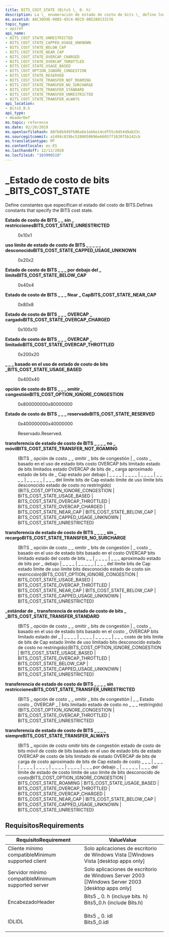 ```yaml
---
title: BITS_COST_STATE (Bits5 \_ 0. h)
description: La \_ enumeración de estado de costo de bits \_ define los valores constantes que especifican el estado de costo de bits.
ms.assetid: A8C36D4E-98B3-45C4-9ECD-9B5280133176
topic_type:
- apiref
api_name:
- BITS_COST_STATE_UNRESTRICTED
- BITS_COST_STATE_CAPPED_USAGE_UNKNOWN
- BITS_COST_STATE_BELOW_CAP
- BITS_COST_STATE_NEAR_CAP
- BITS_COST_STATE_OVERCAP_CHARGED
- BITS_COST_STATE_OVERCAP_THROTTLED
- BITS_COST_STATE_USAGE_BASED
- BITS_COST_OPTION_IGNORE_CONGESTION
- BITS_COST_STATE_RESERVED
- BITS_COST_STATE_TRANSFER_NOT_ROAMING
- BITS_COST_STATE_TRANSFER_NO_SURCHARGE
- BITS_COST_STATE_TRANSFER_STANDARD
- BITS_COST_STATE_TRANSFER_UNRESTRICTED
- BITS_COST_STATE_TRANSFER_ALWAYS
api_location:
- Bits5_0.h
api_type:
- HeaderDef
ms.topic: reference
ms.date: 02/20/2019
ms.openlocfilehash: 88fb0b949fb06a6e1eb6e14cdf55c8d54d9ab33c
ms.sourcegitcommit: a1494c819bc5200050696e66057f1020f5b142cb
ms.translationtype: MT
ms.contentlocale: es-ES
ms.lasthandoff: 12/12/2020
ms.locfileid: "103996510"
---
```

# <a name="bits_cost_state"></a><span data-ttu-id="ed3fd-103">\_Estado de costo de bits \_</span><span class="sxs-lookup"><span data-stu-id="ed3fd-103">BITS\_COST\_STATE</span></span>

<span data-ttu-id="ed3fd-104">Define constantes que especifican el estado del costo de BITS.</span><span class="sxs-lookup"><span data-stu-id="ed3fd-104">Defines constants that specify the BITS cost state.</span></span>

<dl> <dt>

<span data-ttu-id="ed3fd-105"><span id="BITS_COST_STATE_UNRESTRICTED"></span><span id="bits_cost_state_unrestricted"></span>**Estado de costo de BITS \_ \_ sin \_ restricciones**</span><span class="sxs-lookup"><span data-stu-id="ed3fd-105"><span id="BITS_COST_STATE_UNRESTRICTED"></span><span id="bits_cost_state_unrestricted"></span>**BITS\_COST\_STATE\_UNRESTRICTED**</span></span>
</dt> <dd> <dl> <dt>

<span data-ttu-id="ed3fd-106">0x1</span><span class="sxs-lookup"><span data-stu-id="ed3fd-106">0x1</span></span>
<span data-ttu-id="ed3fd-107"></dt> <dt>


</dt> </dl> </dd> <dt></span><span class="sxs-lookup"><span data-stu-id="ed3fd-107"></dt> <dt>


</dt> </dl> </dd> <dt></span></span>

<span data-ttu-id="ed3fd-108"><span id="BITS_COST_STATE_CAPPED_USAGE_UNKNOWN"></span><span id="bits_cost_state_capped_usage_unknown"></span>**uso límite de estado de costo de BITS \_ \_ \_ \_ \_ desconocido**</span><span class="sxs-lookup"><span data-stu-id="ed3fd-108"><span id="BITS_COST_STATE_CAPPED_USAGE_UNKNOWN"></span><span id="bits_cost_state_capped_usage_unknown"></span>**BITS\_COST\_STATE\_CAPPED\_USAGE\_UNKNOWN**</span></span>
</dt> <dd> <dl> <dt>

<span data-ttu-id="ed3fd-109">0x2</span><span class="sxs-lookup"><span data-stu-id="ed3fd-109">0x2</span></span>
<span data-ttu-id="ed3fd-110"></dt> <dt>


</dt> </dl> </dd> <dt></span><span class="sxs-lookup"><span data-stu-id="ed3fd-110"></dt> <dt>


</dt> </dl> </dd> <dt></span></span>

<span data-ttu-id="ed3fd-111"><span id="BITS_COST_STATE_BELOW_CAP"></span><span id="bits_cost_state_below_cap"></span>**Estado de costo de BITS \_ \_ \_ por debajo del \_ límite**</span><span class="sxs-lookup"><span data-stu-id="ed3fd-111"><span id="BITS_COST_STATE_BELOW_CAP"></span><span id="bits_cost_state_below_cap"></span>**BITS\_COST\_STATE\_BELOW\_CAP**</span></span>
</dt> <dd> <dl> <dt>

<span data-ttu-id="ed3fd-112">0x4</span><span class="sxs-lookup"><span data-stu-id="ed3fd-112">0x4</span></span>
<span data-ttu-id="ed3fd-113"></dt> <dt>


</dt> </dl> </dd> <dt></span><span class="sxs-lookup"><span data-stu-id="ed3fd-113"></dt> <dt>


</dt> </dl> </dd> <dt></span></span>

<span data-ttu-id="ed3fd-114"><span id="BITS_COST_STATE_NEAR_CAP"></span><span id="bits_cost_state_near_cap"></span>**Estado de costo de BITS \_ \_ \_ Near \_ Cap**</span><span class="sxs-lookup"><span data-stu-id="ed3fd-114"><span id="BITS_COST_STATE_NEAR_CAP"></span><span id="bits_cost_state_near_cap"></span>**BITS\_COST\_STATE\_NEAR\_CAP**</span></span>
</dt> <dd> <dl> <dt>

<span data-ttu-id="ed3fd-115">0x8</span><span class="sxs-lookup"><span data-stu-id="ed3fd-115">0x8</span></span>
<span data-ttu-id="ed3fd-116"></dt> <dt>


</dt> </dl> </dd> <dt></span><span class="sxs-lookup"><span data-stu-id="ed3fd-116"></dt> <dt>


</dt> </dl> </dd> <dt></span></span>

<span data-ttu-id="ed3fd-117"><span id="BITS_COST_STATE_OVERCAP_CHARGED"></span><span id="bits_cost_state_overcap_charged"></span>**Estado de costo de BITS \_ \_ \_ OVERCAP \_ cargado**</span><span class="sxs-lookup"><span data-stu-id="ed3fd-117"><span id="BITS_COST_STATE_OVERCAP_CHARGED"></span><span id="bits_cost_state_overcap_charged"></span>**BITS\_COST\_STATE\_OVERCAP\_CHARGED**</span></span>
</dt> <dd> <dl> <dt>

<span data-ttu-id="ed3fd-118">0x10</span><span class="sxs-lookup"><span data-stu-id="ed3fd-118">0x10</span></span>
<span data-ttu-id="ed3fd-119"></dt> <dt>


</dt> </dl> </dd> <dt></span><span class="sxs-lookup"><span data-stu-id="ed3fd-119"></dt> <dt>


</dt> </dl> </dd> <dt></span></span>

<span data-ttu-id="ed3fd-120"><span id="BITS_COST_STATE_OVERCAP_THROTTLED"></span><span id="bits_cost_state_overcap_throttled"></span>**Estado de costo de BITS \_ \_ \_ OVERCAP \_ limitado**</span><span class="sxs-lookup"><span data-stu-id="ed3fd-120"><span id="BITS_COST_STATE_OVERCAP_THROTTLED"></span><span id="bits_cost_state_overcap_throttled"></span>**BITS\_COST\_STATE\_OVERCAP\_THROTTLED**</span></span>
</dt> <dd> <dl> <dt>

<span data-ttu-id="ed3fd-121">0x20</span><span class="sxs-lookup"><span data-stu-id="ed3fd-121">0x20</span></span>
<span data-ttu-id="ed3fd-122"></dt> <dt>


</dt> </dl> </dd> <dt></span><span class="sxs-lookup"><span data-stu-id="ed3fd-122"></dt> <dt>


</dt> </dl> </dd> <dt></span></span>

<span data-ttu-id="ed3fd-123"><span id="BITS_COST_STATE_USAGE_BASED"></span><span id="bits_cost_state_usage_based"></span>**\_ \_ \_ basado en el uso de estado de costo de bits \_**</span><span class="sxs-lookup"><span data-stu-id="ed3fd-123"><span id="BITS_COST_STATE_USAGE_BASED"></span><span id="bits_cost_state_usage_based"></span>**BITS\_COST\_STATE\_USAGE\_BASED**</span></span>
</dt> <dd> <dl> <dt>

<span data-ttu-id="ed3fd-124">0x40</span><span class="sxs-lookup"><span data-stu-id="ed3fd-124">0x40</span></span>
<span data-ttu-id="ed3fd-125"></dt> <dt>


</dt> </dl> </dd> <dt></span><span class="sxs-lookup"><span data-stu-id="ed3fd-125"></dt> <dt>


</dt> </dl> </dd> <dt></span></span>

<span data-ttu-id="ed3fd-126"><span id="BITS_COST_OPTION_IGNORE_CONGESTION"></span><span id="bits_cost_option_ignore_congestion"></span>**opción de costo de BITS \_ \_ \_ omitir \_ congestión**</span><span class="sxs-lookup"><span data-stu-id="ed3fd-126"><span id="BITS_COST_OPTION_IGNORE_CONGESTION"></span><span id="bits_cost_option_ignore_congestion"></span>**BITS\_COST\_OPTION\_IGNORE\_CONGESTION**</span></span>
</dt> <dd> <dl> <dt>

<span data-ttu-id="ed3fd-127">0x80000000</span><span class="sxs-lookup"><span data-stu-id="ed3fd-127">0x80000000</span></span>
<span data-ttu-id="ed3fd-128"></dt> <dt>


</dt> </dl> </dd> <dt></span><span class="sxs-lookup"><span data-stu-id="ed3fd-128"></dt> <dt>


</dt> </dl> </dd> <dt></span></span>

<span data-ttu-id="ed3fd-129"><span id="BITS_COST_STATE_RESERVED"></span><span id="bits_cost_state_reserved"></span>**Estado de costo de BITS \_ \_ \_ reservado**</span><span class="sxs-lookup"><span data-stu-id="ed3fd-129"><span id="BITS_COST_STATE_RESERVED"></span><span id="bits_cost_state_reserved"></span>**BITS\_COST\_STATE\_RESERVED**</span></span>
</dt> <dd> <dl> <dt>

<span data-ttu-id="ed3fd-130">0x40000000</span><span class="sxs-lookup"><span data-stu-id="ed3fd-130">0x40000000</span></span>
</dt> <dt>



<span data-ttu-id="ed3fd-131">Reservado.</span><span class="sxs-lookup"><span data-stu-id="ed3fd-131">Reserved.</span></span>


</dt> </dl> </dd> <dt>

<span data-ttu-id="ed3fd-132"><span id="BITS_COST_STATE_TRANSFER_NOT_ROAMING"></span><span id="bits_cost_state_transfer_not_roaming"></span>**transferencia de estado de costo de BITS \_ \_ \_ \_ no \_ móvil**</span><span class="sxs-lookup"><span data-stu-id="ed3fd-132"><span id="BITS_COST_STATE_TRANSFER_NOT_ROAMING"></span><span id="bits_cost_state_transfer_not_roaming"></span>**BITS\_COST\_STATE\_TRANSFER\_NOT\_ROAMING**</span></span>
</dt> <dd> <dl> <dt>

<span data-ttu-id="ed3fd-133">(BITS \_ opción de costo \_ \_ omitir \_ bits de congestión \| \_ costo \_ basado en el uso de estado bits costo OVERCAP bits limitado estado de bits limitados estado OVERCAP de bits de \_ carga aproximado estado de bits de \_ Cap estado por debajo \| \_ \_ \_ \_ \| \_ \_ \_ \_ \| \_ \_ \_ \_ \| \_ \_ \_ \_ \| \_ \_ \_ \_ \_ \| \_ \_ \_ del límite bits de Cap estado límite de uso límite bits desconocido estado de costo no restringido)</span><span class="sxs-lookup"><span data-stu-id="ed3fd-133">(BITS\_COST\_OPTION\_IGNORE\_CONGESTION \| BITS\_COST\_STATE\_USAGE\_BASED \| BITS\_COST\_STATE\_OVERCAP\_THROTTLED \| BITS\_COST\_STATE\_OVERCAP\_CHARGED \| BITS\_COST\_STATE\_NEAR\_CAP \| BITS\_COST\_STATE\_BELOW\_CAP \| BITS\_COST\_STATE\_CAPPED\_USAGE\_UNKNOWN \| BITS\_COST\_STATE\_UNRESTRICTED)</span></span> 
<span data-ttu-id="ed3fd-134"></dt> <dt>


</dt> </dl> </dd> <dt></span><span class="sxs-lookup"><span data-stu-id="ed3fd-134"></dt> <dt>


</dt> </dl> </dd> <dt></span></span>

<span data-ttu-id="ed3fd-135"><span id="BITS_COST_STATE_TRANSFER_NO_SURCHARGE"></span><span id="bits_cost_state_transfer_no_surcharge"></span>**transferencia de estado de costo de BITS \_ \_ \_ \_ sin \_ recargo**</span><span class="sxs-lookup"><span data-stu-id="ed3fd-135"><span id="BITS_COST_STATE_TRANSFER_NO_SURCHARGE"></span><span id="bits_cost_state_transfer_no_surcharge"></span>**BITS\_COST\_STATE\_TRANSFER\_NO\_SURCHARGE**</span></span>
</dt> <dd> <dl> <dt>

<span data-ttu-id="ed3fd-136">(BITS \_ opción de costo \_ \_ omitir \_ bits de congestión \| \_ costo \_ basado en el uso de estado bits basado en el costo OVERCAP bits limitado estado del costo de bits \_ \_ \| \_ \_ \_ \_ \| \_ \_ \_ aproximado estado de bits por \_ debajo \| \_ \_ \_ \_ \| \_ \_ \_ \_ \_ \| \_ \_ \_ del límite bits de Cap estado límite de uso límite bits desconocido estado de costo sin restricción)</span><span class="sxs-lookup"><span data-stu-id="ed3fd-136">(BITS\_COST\_OPTION\_IGNORE\_CONGESTION \| BITS\_COST\_STATE\_USAGE\_BASED \| BITS\_COST\_STATE\_OVERCAP\_THROTTLED \| BITS\_COST\_STATE\_NEAR\_CAP \| BITS\_COST\_STATE\_BELOW\_CAP \| BITS\_COST\_STATE\_CAPPED\_USAGE\_UNKNOWN \| BITS\_COST\_STATE\_UNRESTRICTED)</span></span>
<span data-ttu-id="ed3fd-137"></dt> <dt>


</dt> </dl> </dd> <dt></span><span class="sxs-lookup"><span data-stu-id="ed3fd-137"></dt> <dt>


</dt> </dl> </dd> <dt></span></span>

<span data-ttu-id="ed3fd-138"><span id="BITS_COST_STATE_TRANSFER_STANDARD"></span><span id="bits_cost_state_transfer_standard"></span>**\_estándar de \_ transferencia de estado de costo de bits \_ \_**</span><span class="sxs-lookup"><span data-stu-id="ed3fd-138"><span id="BITS_COST_STATE_TRANSFER_STANDARD"></span><span id="bits_cost_state_transfer_standard"></span>**BITS\_COST\_STATE\_TRANSFER\_STANDARD**</span></span>
</dt> <dd> <dl> <dt>

<span data-ttu-id="ed3fd-139">(BITS \_ opción de costo \_ \_ omitir \_ bits de congestión \| \_ costo \_ basado en el uso de estado bits basado en el costo \_ OVERCAP bits limitado estado del \_ \| \_ \_ \_ \_ \| \_ \_ \_ \_ \| \_ \_ \_ \_ \_ \| \_ \_ \_ costo de bits límite de bits de Cap estado límite de uso limitado bits desconocido estado de costo no restringido)</span><span class="sxs-lookup"><span data-stu-id="ed3fd-139">(BITS\_COST\_OPTION\_IGNORE\_CONGESTION \| BITS\_COST\_STATE\_USAGE\_BASED \| BITS\_COST\_STATE\_OVERCAP\_THROTTLED \| BITS\_COST\_STATE\_BELOW\_CAP \| BITS\_COST\_STATE\_CAPPED\_USAGE\_UNKNOWN \| BITS\_COST\_STATE\_UNRESTRICTED)</span></span> 
<span data-ttu-id="ed3fd-140"></dt> <dt>


</dt> </dl> </dd> <dt></span><span class="sxs-lookup"><span data-stu-id="ed3fd-140"></dt> <dt>


</dt> </dl> </dd> <dt></span></span>

<span data-ttu-id="ed3fd-141"><span id="BITS_COST_STATE_TRANSFER_UNRESTRICTED"></span><span id="bits_cost_state_transfer_unrestricted"></span>**transferencia de estado de costo de BITS \_ \_ \_ \_ sin restricciones**</span><span class="sxs-lookup"><span data-stu-id="ed3fd-141"><span id="BITS_COST_STATE_TRANSFER_UNRESTRICTED"></span><span id="bits_cost_state_transfer_unrestricted"></span>**BITS\_COST\_STATE\_TRANSFER\_UNRESTRICTED**</span></span>
</dt> <dd> <dl> <dt>

<span data-ttu-id="ed3fd-142">(BITS \_ opción de costo \_ \_ omitir \_ bits de congestión \| \_ \_ Estado costo \_ OVERCAP \_ \| bits limitado estado de costo no \_ \_ \_ restringido)</span><span class="sxs-lookup"><span data-stu-id="ed3fd-142">(BITS\_COST\_OPTION\_IGNORE\_CONGESTION \| BITS\_COST\_STATE\_OVERCAP\_THROTTLED \| BITS\_COST\_STATE\_UNRESTRICTED)</span></span>
<span data-ttu-id="ed3fd-143"></dt> <dt>


</dt> </dl> </dd> <dt></span><span class="sxs-lookup"><span data-stu-id="ed3fd-143"></dt> <dt>


</dt> </dl> </dd> <dt></span></span>

<span data-ttu-id="ed3fd-144"><span id="BITS_COST_STATE_TRANSFER_ALWAYS"></span><span id="bits_cost_state_transfer_always"></span>**transferencia de estado de costo de BITS \_ \_ \_ \_ siempre**</span><span class="sxs-lookup"><span data-stu-id="ed3fd-144"><span id="BITS_COST_STATE_TRANSFER_ALWAYS"></span><span id="bits_cost_state_transfer_always"></span>**BITS\_COST\_STATE\_TRANSFER\_ALWAYS**</span></span>
</dt> <dd> <dl> <dt>

<span data-ttu-id="ed3fd-145">(BITS \_ opción de costo omitir bits de congestión estado de costo de bits móvil de costo de bits basado en el uso de estado bits de estado OVERCAP de costo de bits limitado de estado OVERCAP de bits de carga de costo aproximado de bits de Cap estado de costo \_ \_ \_ \| \_ \_ \_ \| \_ \_ \_ \_ \| \_ \_ \_ \_ \| \_ \_ \_ \_ \| \_ \_ \_ \_ \| \_ \_ \_ por debajo \_ \| \_ \_ \_ \_ \_ \| \_ \_ \_ del límite de estado de costo límite de uso límite de bits desconocido de costo</span><span class="sxs-lookup"><span data-stu-id="ed3fd-145">(BITS\_COST\_OPTION\_IGNORE\_CONGESTION \| BITS\_COST\_STATE\_ROAMING \| BITS\_COST\_STATE\_USAGE\_BASED \| BITS\_COST\_STATE\_OVERCAP\_THROTTLED \| BITS\_COST\_STATE\_OVERCAP\_CHARGED \| BITS\_COST\_STATE\_NEAR\_CAP \| BITS\_COST\_STATE\_BELOW\_CAP \| BITS\_COST\_STATE\_CAPPED\_USAGE\_UNKNOWN \| BITS\_COST\_STATE\_UNRESTRICTED)</span></span>
</dt> <dt>


</dt> </dl> </dd> </dl>

## <a name="requirements"></a><span data-ttu-id="ed3fd-146">Requisitos</span><span class="sxs-lookup"><span data-stu-id="ed3fd-146">Requirements</span></span>



| <span data-ttu-id="ed3fd-147">Requisito</span><span class="sxs-lookup"><span data-stu-id="ed3fd-147">Requirement</span></span> | <span data-ttu-id="ed3fd-148">Value</span><span class="sxs-lookup"><span data-stu-id="ed3fd-148">Value</span></span> |
|-------------------------------------|--------------------------------------------------------------------------------------------------------|
| <span data-ttu-id="ed3fd-149">Cliente mínimo compatible</span><span class="sxs-lookup"><span data-stu-id="ed3fd-149">Minimum supported client</span></span><br/> | <span data-ttu-id="ed3fd-150">Solo aplicaciones de escritorio de Windows Vista \[\]</span><span class="sxs-lookup"><span data-stu-id="ed3fd-150">Windows Vista \[desktop apps only\]</span></span><br/>                                                         |
| <span data-ttu-id="ed3fd-151">Servidor mínimo compatible</span><span class="sxs-lookup"><span data-stu-id="ed3fd-151">Minimum supported server</span></span><br/> | <span data-ttu-id="ed3fd-152">Solo aplicaciones de escritorio de Windows Server 2003 \[\]</span><span class="sxs-lookup"><span data-stu-id="ed3fd-152">Windows Server 2003 \[desktop apps only\]</span></span><br/>                                                   |
| <span data-ttu-id="ed3fd-153">Encabezado</span><span class="sxs-lookup"><span data-stu-id="ed3fd-153">Header</span></span><br/>                   | <dl> <span data-ttu-id="ed3fd-154"><dt>Bits5 \_ 0. h (incluye bits. h)</dt></span><span class="sxs-lookup"><span data-stu-id="ed3fd-154"><dt>Bits5\_0.h (include Bits.h)</dt></span></span> </dl> |
| <span data-ttu-id="ed3fd-155">IDL</span><span class="sxs-lookup"><span data-stu-id="ed3fd-155">IDL</span></span><br/>                      | <dl> <span data-ttu-id="ed3fd-156"><dt>Bits5 \_ 0. idl</dt></span><span class="sxs-lookup"><span data-stu-id="ed3fd-156"><dt>Bits5\_0.idl</dt></span></span> </dl>                |



 

 





